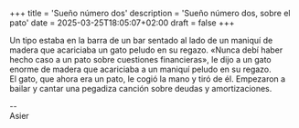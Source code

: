 +++
title = 'Sueño número dos'
description = 'Sueño número dos, sobre el pato'
date = 2025-03-25T18:05:07+02:00
draft = false
+++

Un tipo estaba en la barra de un bar sentado al lado de un maniquí de madera que acariciaba un gato peludo en su regazo. «Nunca debí haber hecho caso a un pato sobre cuestiones financieras», le dijo a un gato enorme de madera que acariciaba a un maniquí peludo en su regazo.  
El gato, que ahora era un pato, le cogió la mano y tiró de él. Empezaron a bailar y cantar una pegadiza canción sobre deudas y amortizaciones.

--  
Asier
